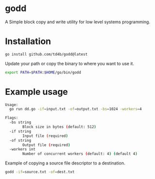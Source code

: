# godd
A Simple block copy and write utility for low level systems programming.

# Installation

```bash
go install github.com/td4b/godd@latest
```

Update your path or copy the binary to where you want to use it.

```bash
export PATH=$PATH:$HOME/go/bin/godd
```

# Example usage

```bash
Usage:
  go run dd.go -if=input.txt -of=output.txt -bs=1024 -workers=4

Flags:
  -bs string
        Block size in bytes (default: 512)
  -if string
        Input file (required)
  -of string
        Output file (required)
  -workers int
        Number of concurrent workers (default: 4) (default 4)
```

Example of copying a source file descriptor to a destination.
```bash
godd -if=source.txt -of=dest.txt
```

